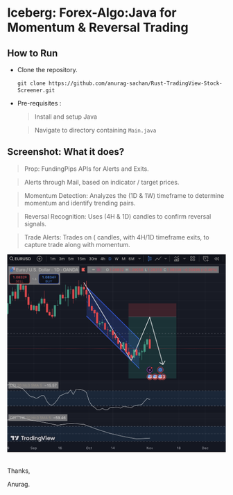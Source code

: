 # Iceberg: Forex-Algo:Java for Momentum & Reversal Trading

## How to Run

- Clone the repository.
  
  ```shell
  git clone https://github.com/anurag-sachan/Rust-TradingView-Stock-Screener.git
  ```

- Pre-requisites :
  
    > Install and setup Java

    > Navigate to directory containing `Main.java`


## Screenshot: What it does?

  > Prop: FundingPips APIs for Alerts and Exits.

  > Alerts through Mail, based on indicator / target prices.

  > Momentum Detection: Analyzes the (1D & 1W) timeframe to determine momentum and identify trending pairs.

  > Reversal Recognition: Uses (4H & 1D) candles to confirm reversal signals.

  > Trade Alerts: Trades on ( candles, with 4H/1D timeframe exits, to capture trade along with momentum.

![](./screenshot/demo.png) 


<br/>
Thanks,

Anurag.
